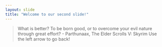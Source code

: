 ```yaml
---
layout: slide
title: "Welcome to our second slide!"
---
```

> What is better? To be born good, or to overcome your evil nature through great effort?
\- Parthunaax, The Elder Scrolls V: Skyrim
Use the left arrow to go back!
